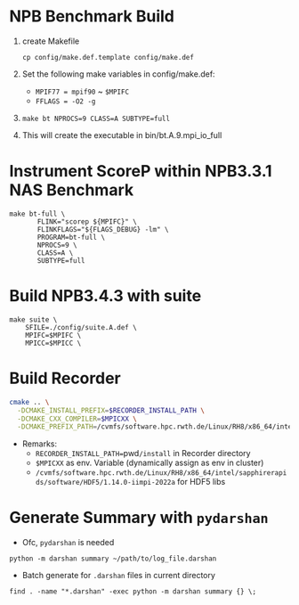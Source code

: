 # NPB Benchmark Build
1. create Makefile 

    `cp config/make.def.template config/make.def`

2. Set the following make variables in config/make.def:

    - `MPIF77 = mpif90` ~ `$MPIFC`
    - `FFLAGS = -O2 -g`
3. `make bt NPROCS=9 CLASS=A SUBTYPE=full`
4. This will create the executable in bin/bt.A.9.mpi_io_full

# Instrument ScoreP within NPB3.3.1 NAS Benchmark
```
make bt-full \
       FLINK="scorep ${MPIFC}" \
       FLINKFLAGS="${FLAGS_DEBUG} -lm" \
       PROGRAM=bt-full \
       NPROCS=9 \
       CLASS=A \
       SUBTYPE=full
```

# Build NPB3.4.3 with suite
```
make suite \
    SFILE=./config/suite.A.def \
    MPIFC=$MPIFC \
    MPICC=$MPICC \
```

# Build Recorder
```bash
cmake .. \
  -DCMAKE_INSTALL_PREFIX=$RECORDER_INSTALL_PATH \
  -DCMAKE_CXX_COMPILER=$MPICXX \
  -DCMAKE_PREFIX_PATH=/cvmfs/software.hpc.rwth.de/Linux/RH8/x86_64/intel/sapphirerapids/software/HDF5/1.14.0-iimpi-2022a
```
- Remarks:
    - `RECORDER_INSTALL_PATH=`pwd`/install` in Recorder directory
    - `$MPICXX` as env. Variable (dynamically assign as env in cluster)
    - `/cvmfs/software.hpc.rwth.de/Linux/RH8/x86_64/intel/sapphirerapids/software/HDF5/1.14.0-iimpi-2022a` for HDF5 libs

# Generate Summary with `pydarshan`
- Ofc, `pydarshan` is needed
```
python -m darshan summary ~/path/to/log_file.darshan
```
- Batch generate for `.darshan` files in current directory
```
find . -name "*.darshan" -exec python -m darshan summary {} \;
```
